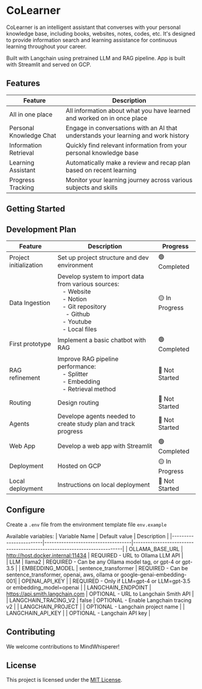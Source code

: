 # CoLearner

CoLearner is an intelligent assistant that converses with your personal knowledge base, including books, websites, notes, codes, etc. It's designed to provide information search and learning assistance for continuous learning throughout your career.

Built with Langchain using pretrained LLM and RAG pipeline.
App is built with Streamlit and served on GCP.


## Features

| Feature | Description |
|---------|-------------|
| All in one place | All information about what you have learned and worked on in once place |
| Personal Knowledge Chat | Engage in conversations with an AI that understands your learning and work history |
| Information Retrieval | Quickly find relevant information from your personal knowledge base |
| Learning Assistant | Automatically make a review and recap plan based on recent learning |
| Progress Tracking | Monitor your learning journey across various subjects and skills |


## Getting Started


## Development Plan

| Feature | Description | Progress |
|---------|-------------|----------|
| Project initialization | Set up project structure and dev environment |🟢 Completed |
| Data Ingestion | Develop system to import data from various sources:<br>&nbsp;&nbsp; - Website<br>&nbsp;&nbsp; - Notion <br>&nbsp;&nbsp; - Git repository<br>&nbsp;&nbsp;&nbsp;&nbsp; - Github<br>&nbsp;&nbsp; - Youtube <br>&nbsp;&nbsp; - Local files<br> |  🟡 In Progress |
| First prototype | Implement a basic chatbot with RAG| 🟢 Completed |
| RAG refinement | Improve RAG pipeline performance: <br>&nbsp;&nbsp; - Splitter <br>&nbsp;&nbsp; - Embedding <br>&nbsp;&nbsp; - Retrieval method| 🔴 Not Started |
| Routing | Design routing | 🔴 Not Started |
| Agents | Develope agents needed to create study plan and track progress | 🔴 Not Started |
| Web App | Develop a web app with Streamlit | 🟢 Completed |
| Deployment | Hosted on GCP | 🟡 In Progress |
| Local deployment | Instructions on local deployment | 🔴 Not Started |


## Configure

Create a `.env` file from the environment template file `env.example`

Available variables:
| Variable Name          | Default value                      | Description                                                             |
|------------------------|------------------------------------|-------------------------------------------------------------------------|
| OLLAMA_BASE_URL        | http://host.docker.internal:11434  | REQUIRED - URL to Ollama LLM API                                        |   
| LLM                    | llama2                             | REQUIRED - Can be any Ollama model tag, or gpt-4 or gpt-3.5             |
| EMBEDDING_MODEL        | sentence_transformer               | REQUIRED - Can be sentence_transformer, openai, aws, ollama or google-genai-embedding-001|
| OPENAI_API_KEY         |                                    | REQUIRED - Only if LLM=gpt-4 or LLM=gpt-3.5 or embedding_model=openai   |
| LANGCHAIN_ENDPOINT     | https://api.smith.langchain.com  | OPTIONAL - URL to Langchain Smith API                                   |
| LANGCHAIN_TRACING_V2   | false                              | OPTIONAL - Enable Langchain tracing v2                                  |
| LANGCHAIN_PROJECT      |                                    | OPTIONAL - Langchain project name                                       |
| LANGCHAIN_API_KEY      |                                    | OPTIONAL - Langchain API key                                            |


## Contributing

We welcome contributions to MindWhisperer! 

## License

This project is licensed under the [MIT License](LICENSE).